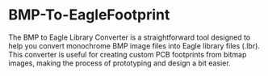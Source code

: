 # BMP-To-EagleFootprint
The BMP to Eagle Library Converter is a straightforward tool designed to help you convert monochrome BMP image files into Eagle library files (.lbr). This converter is useful for creating custom PCB footprints from bitmap images, making the process of prototyping and design a bit easier.
